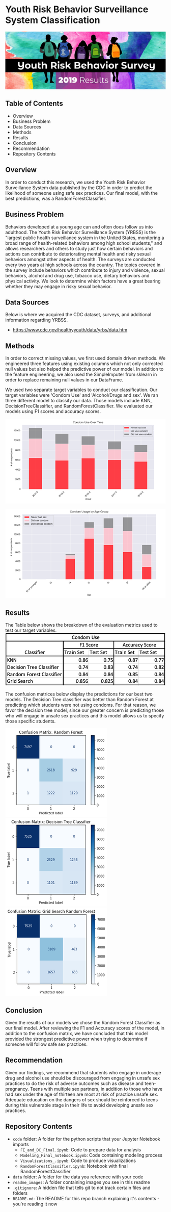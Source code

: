 # Youth Risk Behavior Surveillance System Classification

![](readme_images/YRBS_2019_Homepage_890x320-large.jpg)

## Table of Contents
 - Overview
 - Business Problem
 - Data Sources
 - Methods
 - Results
 - Conclusion
 - Recommendation
 - Repository Contents

## Overview
In order to conduct this research, we used the Youth Risk Behavior Surveillance System data published by the CDC in order to predict the likelihood of someone using safe sex practices. Our final model, with the best predictions, was a RandomForestClassifier.

## Business Problem
Behaviors developed at a young age can and often does follow us into adulthood. The Youth Risk Behavior Surveillance System (YRBSS) is the "largest public health surveillance system in the United States, monitoring a broad range of health-related behaviors among high school students," and allows researchers and others to study just how certain behaviors and actions can contribute to deteriorating mental health and risky sexual behaviors amongst other aspects of health. The surveys are conducted every two years at high schools across the country. The topics covered in the survey include behaviors which contribute to injury and violence, sexual behaviors, alcohol and drug use, tobacco use, dietary behaviors and physical activity. We look to determine which factors have a great bearing whether they may engage in risky sexual behavior.

## Data Sources
Below is where we acquired the CDC dataset, surveys, and additional information regarding YRBSS.
 - https://www.cdc.gov/healthyyouth/data/yrbs/data.htm
 
## Methods
In order to correct missing values, we first used domain driven methods. We engineered three features using existing columns which not only corrected null values but also helped the predictive power of our model. In addition to the feature engineering, we also used the SimpleImputer from sklearn in order to replace remaining null values in our DataFrame. 

We used two separate target variables to conduct our classification. Our target variables were 'Condom Use' and 'Alcohol/Drugs and sex'. We ran three different model to classify our data. Those models include KNN, DecisionTreeClassifier, and RandomForestClassifier. We evaluated our models using F1 scores and accuracy scores.

![](readme_images/condom_time%20(1).jpg)

![](readme_images/condom_use.jpg)


## Results
The Table below shows the breakdown of the evaluation metrics used to test our target variables.
![](readme_images/updated_table.png)

The confusion matrices below display the predictions for our best two models. The Decision Tree classifier was better than Random Forest at predicting which students were not using condoms. For that reason, we favor the decision tree model, since our greater concern is predicting those who will engage in unsafe sex practices and this model allows us to specify those specific students.

![](readme_images/CFRF.png)
![](readme_images/DT_classifier.jpg)
![](readme_images/cm_gridrf2.png)

## Conclusion
Given the results of our models we chose the Random Forest Classifier as our final model. After reviewing the F1 and Accuracy scores of the model,  in addition to the confusion matrix, we have concluded that this model provided the strongest predictive power when trying to determine if someone will follow safe sex practices.

## Recommendation
Given our findings, we recommend that students who engage in underage drug and alcohol use should be discouraged from engaging in unsafe sex practices to do the risk of adverse outcomes such as disease and teen-pregnancy. Teens with multiple sex partners, in addition to those who have had sex under the age of thirteen are most at risk of practice unsafe sex. Adequate education on the dangers of sex should be reinforced to teens during this vulnerable stage in their life to avoid developing unsafe sex practices.


## Repository Contents
- `code` folder: A folder for the python scripts that your Jupyter Notebook imports
  - `FE_and_DC_Final.ipynb`: Code to prepare data for analysis
  - `Modeling_Final_notebook.ipynb`: Code containing modeling process
  - `Visualizations_.ipynb`: Code to produce visualizations
  - `RandomForestClassifier.ipynb`: Notebook with final RandomForestClassifier
- `data` folder: A folder for the data you reference with your code
- `readme_images`: A folder containing images you see in this readme
- `.gitignore`: A hidden file that tells git to not track certain files and folders
- `README.md`: The README for this repo branch explaining it's contents - you're reading it now

